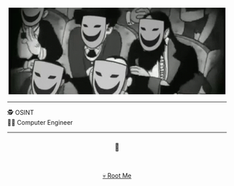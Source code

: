 <p align = "center">
<img src="monimage.gif">
</p>

-----
<p align="center>🏆</p>
<br>
<p align="center">
  🕵️ OSINT 
  <br>
  👨‍💻 Computer Engineer 
  <br>
</p>

-----
### <p align="center">🚩</p>
<br>
<p align="center">
  <a href="https://www.root-me.org/heaven1337">💀 Root Me</a>


  </p>
  <br>
